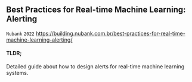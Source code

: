 ## Best Practices for Real-time Machine Learning: Alerting


`Nubank` `2022` https://building.nubank.com.br/best-practices-for-real-time-machine-learning-alerting/


#### TLDR;
Detailed guide about how to design alerts for real-time machine learning systems.
